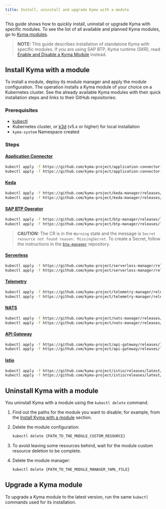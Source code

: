 ```yaml
---
title: Install, uninstall and upgrade Kyma with a module
---
```


This guide shows how to quickly install, uninstall or upgrade Kyma with specific modules. To see the list of all available and planned Kyma modules, go to [Kyma modules](../README.md#kyma-modules).

> **NOTE:** This guide describes installation of standalone Kyma with specific modules. If you are using SAP BTP, Kyma runtime (SKR), read [Enable and Disable a Kyma Module](https://help.sap.com/docs/btp/sap-business-technology-platform/enable-and-disable-kyma-module?locale=en-US&version=Cloud) instead.

## Install Kyma with a module

To install a module, deploy its module manager and apply the module configuration. The operation installs a Kyma module of your choice on a Kubernetes cluster. See the already available Kyma modules with their quick installation steps and links to their GitHub repositories:

### Prerequisites

- [kubectl](https://kubernetes.io/docs/tasks/tools/install-kubectl/)
- Kubernetes cluster, or [k3d](https://k3d.io) (v5.x or higher) for local installation
- `kyma-system` Namespace created

### Steps

#### [Application Connector](https://github.com/kyma-project/application-connector-manager)

```bash
kubectl apply -f https://github.com/kyma-project/application-connector-manager/releases/latest/download/application-connector-manager.yaml
kubectl apply -f https://github.com/kyma-project/application-connector-manager/releases/latest/download/default_application_connector_cr.yaml -n kyma-system
```

#### [Keda](https://github.com/kyma-project/keda-manager)

```bash
kubectl apply -f https://github.com/kyma-project/keda-manager/releases/latest/download/keda-manager.yaml
kubectl apply -f https://github.com/kyma-project/keda-manager/releases/latest/download/keda-default-cr.yaml -n kyma-system
```

#### [SAP BTP Operator](https://github.com/kyma-project/btp-manager)

```bash
kubectl apply -f https://github.com/kyma-project/btp-manager/releases/latest/download/btp-manager.yaml
kubectl apply -f https://github.com/kyma-project/btp-manager/releases/latest/download/btp-operator-default-cr.yaml -n kyma-system
```

> **CAUTION:** The CR is in the `Warning` state and the message is `Secret resource not found reason: MissingSecret`. To create a Secret, follow the instructions in the [`btp-manager`](https://github.com/kyma-project/btp-manager/blob/main/docs/user/02-10-usage.md#create-and-install-secret) repository.

#### [Serverless](https://github.com/kyma-project/serverless-manager)

```bash
kubectl apply -f https://github.com/kyma-project/serverless-manager/releases/latest/download/serverless-operator.yaml
kubectl apply -f https://github.com/kyma-project/serverless-manager/releases/latest/download/default-serverless-cr.yaml  -n kyma-system
```

#### [Telemetry](https://github.com/kyma-project/telemetry-manager)

```bash
kubectl apply -f https://github.com/kyma-project/telemetry-manager/releases/latest/download/telemetry-manager.yaml
kubectl apply -f https://github.com/kyma-project/telemetry-manager/releases/latest/download/telemetry-default-cr.yaml -n kyma-system
```

#### [NATS](https://github.com/kyma-project/nats-manager)

```bash
kubectl apply -f https://github.com/kyma-project/nats-manager/releases/latest/download/nats-manager.yaml
kubectl apply -f https://github.com/kyma-project/nats-manager/releases/latest/download/nats_default_cr.yaml -n kyma-system
```

#### [API Gateway](https://github.com/kyma-project/api-gateway)

```bash
kubectl apply -f https://github.com/kyma-project/api-gateway/releases/latest/download/api-gateway-manager.yaml
kubectl apply -f https://github.com/kyma-project/api-gateway/releases/latest/download/apigateway-default-cr.yaml
```

#### [Istio](https://github.com/kyma-project/istio)

```bash
kubectl apply -f https://github.com/kyma-project/istio/releases/latest/download/istio-manager.yaml
kubectl apply -f https://github.com/kyma-project/istio/releases/latest/download/istio-default-cr.yaml
```

## Uninstall Kyma with a module

You uninstall Kyma with a module using the `kubectl delete` command.

1. Find out the paths for the module you want to disable; for example, from the [Install Kyma with a module](#install-kyma-with-a-module) section.

2. Delete the module configuration:

   ```bash
   kubectl delete {PATH_TO_THE_MODULE_CUSTOM_RESOURCE}
   ```

3. To avoid leaving some resources behind, wait for the module custom resource deletion to be complete.

4. Delete the module manager:

   ```bash
   kubectl delete {PATH_TO_THE_MODULE_MANAGER_YAML_FILE}
   ```

## Upgrade a Kyma module

To upgrade a Kyma module to the latest version, run the same `kubectl` commands used for its installation.
